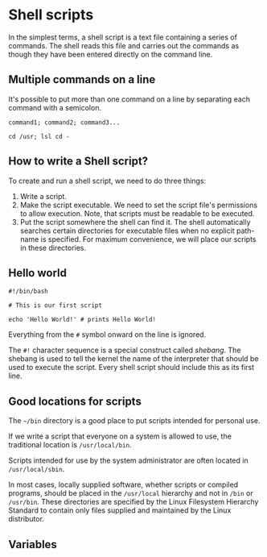 # Shell scripts

In the simplest terms, a shell script is a text file containing a series of commands.
The shell reads this file and carries out the commands as though they have been entered
directly on the command line.

## Multiple commands on a line

It's possible to put more than one command on a line by separating each command with a
semicolon.

```shell
command1; command2; command3...
```

```shell
cd /usr; lsl cd -
```

## How to write a Shell script?

To create and run a shell script, we need to do three things:

1. Write a script.
2. Make the script executable. We need to set the script file's permissions to allow
execution. Note, that scripts must be readable to be executed.
3. Put the script somewhere the shell can find it. The shell automatically searches
certain directories for executable files when no explicit path-name is specified. For
maximum convenience, we will place our scripts in these directories.

## Hello world

```shell
#!/bin/bash

# This is our first script

echo 'Hello World!' # prints Hello World!
```

Everything from the `#` symbol onward on the line is ignored.

The `#!` character sequence is a special construct called *shebang*. The shebang is used
to tell the kernel the name of the interpreter that should be used to execute the
script. Every shell script should include this as its first line.

## Good locations for scripts

The `~/bin` directory is a good place to put scripts intended for personal use.

If we write a script that everyone on a system is allowed to use, the traditional
location is `/usr/local/bin`.

Scripts intended for use by the system administrator are often located in
`/usr/local/sbin`.

In most cases, locally supplied software, whether scripts or compiled programs, should
be placed in the `/usr/local` hierarchy and not in `/bin` or `/usr/bin`. These
directories are specified by the Linux Filesystem Hierarchy Standard to contain only
files supplied and maintained by the Linux distributor.

## Variables
